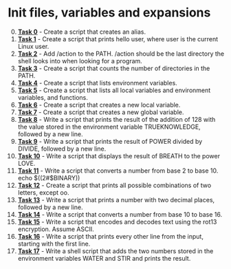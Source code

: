 # Init files, variables and expansions

0. **[Task 0](./0-alias)** - Create a script that creates an alias.
1. **[Task 1](./1-hello_you)** - Create a script that prints hello user, where user is the current Linux user.
2. **[Task 2](./2-path)** - Add /action to the PATH. /action should be the last directory the shell looks into when looking for a program.
3. **[Task 3](./3-paths)** - Create a script that counts the number of directories in the PATH.
4. **[Task 4](./4-global_variables)** - Create a script that lists environment variables.
5. **[Task 5](./5-local_variables)** - Create a script that lists all local variables and environment variables, and functions.
6. **[Task 6](./6-create_local_variable)** - Create a script that creates a new local variable.
7. **[Task 7](./7-create_global_variable)** - Create a script that creates a new global variable.
8. **[Task 8](./8-true_knowledge)** - Write a script that prints the result of the addition of 128 with the value stored in the environment variable TRUEKNOWLEDGE, followed by a new line.
9. **[Task 9](./9-divide_and_rule)** - Write a script that prints the result of POWER divided by DIVIDE, followed by a new line.
10. **[Task 10](./10-love_exponent_breath)** - Write a script that displays the result of BREATH to the power LOVE.
11. **[Task 11](./11-binary_to_decimal)** - Write a script that converts a number from base 2 to base 10. echo $((2#$BINARY))
12. **[Task 12](./12-combinations)** - Create a script that prints all possible combinations of two letters, except oo.
13. **[Task 13](./13-print_float)** - Write a script that prints a number with two decimal places, followed by a new line.
14. **[Task 14](./14-decimal_to_hexadecimal)** - Write a script that converts a number from base 10 to base 16.
15. **[Task 15](./15-rot13)** - Write a script that encodes and decodes text using the rot13 encryption. Assume ASCII.
16. **[Task 16](./16-odd)** - Write a script that prints every other line from the input, starting with the first line.
17. **[Task 17](./17-water_and_stir)** - Write a shell script that adds the two numbers stored in the environment variables WATER and STIR and prints the result.
